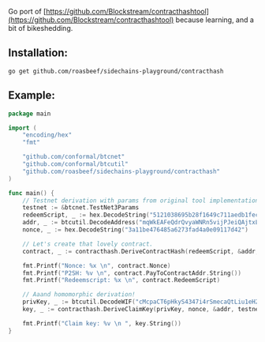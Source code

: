 Go port of [https://github.com/Blockstream/contracthashtool](https://github.com/Blockstream/contracthashtool) because learning, and a bit of bikeshedding. 

## Installation:
```go get github.com/roasbeef/sidechains-playground/contracthash```

## Example:
```go
package main

import (
	"encoding/hex"
	"fmt"

	"github.com/conformal/btcnet"
	"github.com/conformal/btcutil"
	"github.com/roasbeef/sidechains-playground/contracthash"
)

func main() {
	// Testnet derivation with params from original tool implementation
	testnet := &btcnet.TestNet3Params
	redeemScript, _ := hex.DecodeString("5121038695b28f1649c711aedb1fec8df54874334cfb7ddf31ba3132a94d00bdc9715251ae")
	addr, _ := btcutil.DecodeAddress("mqWkEAFeQdrQvyaWNRn5vijPJeiQAjtxL2", testnet)
	nonce, _ := hex.DecodeString("3a11be476485a6273fad4a0e09117d42")

	// Let's create that lovely contract.
	contract, _ := contracthash.DeriveContractHash(redeemScript, &addr, &nonce, testnet)

	fmt.Printf("Nonce: %x \n", contract.Nonce)
	fmt.Printf("P2SH: %v \n", contract.PayToContractAddr.String())
	fmt.Printf("Redeemscript: %x \n", contract.RedeemScript)

	// Aaand homomorphic derivation!
	privKey, _ := btcutil.DecodeWIF("cMcpaCT6pHkyS4347i4rSmecaQtLiu1eH28NWmBiePn8bi6N4kzh")
	key, _ := contracthash.DeriveClaimKey(privKey, nonce, &addr, testnet)

	fmt.Printf("Claim key: %v \n ", key.String())
}
```
